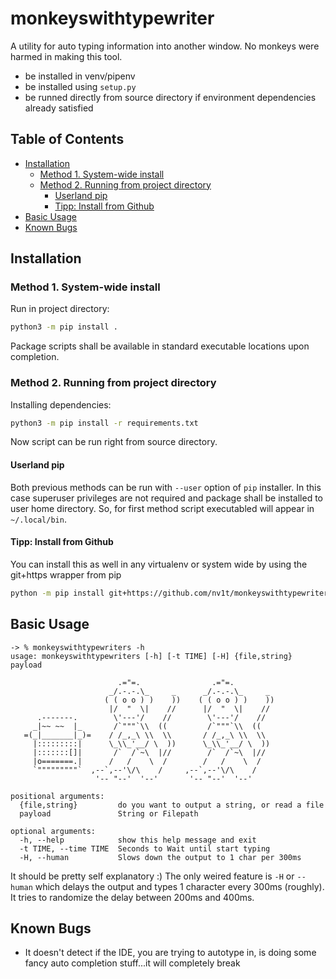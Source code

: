 monkeyswithtypewriter
=====================
A utility for auto typing information into another window. 
No monkeys were harmed in making this tool.

* be installed in venv/pipenv
* be installed using `setup.py`
* be runned directly from source directory if environment dependencies already satisfied

## Table of Contents
  * [Installation](#installation)
    + [Method 1. System-wide install](#method-1-system-wide-install)
    + [Method 2. Running from project directory](#method-2-running-from-project-directory)
      - [Userland pip](#userland-pip)
      - [Tipp: Install from Github](#tipp--install-from-github)
  * [Basic Usage](#basic-usage)
  * [Known Bugs](#known-bugs)

## Installation

### Method 1. System-wide install

Run in project directory:

```bash
python3 -m pip install .
```

Package scripts shall be available in standard executable locations upon completion.

### Method 2. Running from project directory

Installing dependencies:


```bash
python3 -m pip install -r requirements.txt
```

Now script can be run right from source directory.

#### Userland pip

Both previous methods can be run with `--user` option of `pip` installer. In this case superuser privileges are not required and package shall be installed to user home directory. So, for first method script executabled will appear in `~/.local/bin`.

#### Tipp: Install from Github

You can install this as well in any virtualenv or system wide by using the git+https wrapper from pip
```bash
python -m pip install git+https://github.com/nv1t/monkeyswithtypewriters
```

## Basic Usage

```plain
-> % monkeyswithtypewriters -h
usage: monkeyswithtypewriters [-h] [-t TIME] [-H] {file,string} payload

                        .="=.                .="=.
                      _/.-.-.\_     _      _/.-.-.\_     _
                     ( ( o o ) )    ))    ( ( o o ) )    ))
                      |/  "  \|    //      |/  "  \|    //
      .-------.        \'---'/    //        \'---'/    //
     _|~~ ~~  |_       /`"""`\\  ((         /`"""`\\  ((
   =(_|_______|_)=    / /_,_\ \\  \\       / /_,_\ \\  \\
     |:::::::::|      \_\\_'__/ \  ))      \_\\_'__/ \  ))
     |:::::::[]|       /`  /`~\  |//        /`  /`~\  |//
     |o=======.|      /   /    \  /        /   /    \  /
     `"""""""""`  ,--`,--'\/\    /     ,--`,--'\/\    /
                   '-- "--'  '--'       '-- "--'  '--' 

positional arguments:
  {file,string}         do you want to output a string, or read a file
  payload               String or Filepath

optional arguments:
  -h, --help            show this help message and exit
  -t TIME, --time TIME  Seconds to Wait until start typing
  -H, --human           Slows down the output to 1 char per 300ms
  ```

  It should be pretty self explanatory :) 
  The only weired feature is `-H` or `--human` which delays the output and types 1 character every 300ms (roughly). It tries to randomize the delay between 200ms and 400ms.


## Known Bugs
* It doesn't detect if the IDE, you are trying to autotype in, is doing some fancy auto completion stuff...it will completely break

